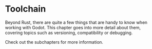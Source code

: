 <!--
  ~ This Source Code Form is subject to the terms of the Mozilla Public
  ~ License, v. 2.0. If a copy of the MPL was not distributed with this
  ~ file, You can obtain one at https://mozilla.org/MPL/2.0/.
-->

# Toolchain

Beyond Rust, there are quite a few things that are handy to know when working with Godot. This chapter goes into more detail
about them, covering topics such as versioning, compatibility or debugging.

Check out the subchapters for more information.
